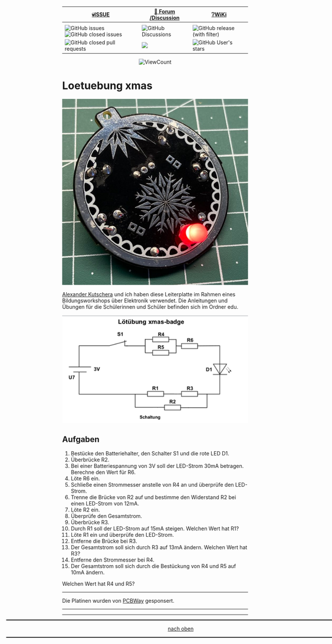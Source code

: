 <a name="oben"></a>

<div align="center">

  |[:skull:ISSUE](https://github.com/frankyhubKiCad-Loetuebung-xmas/issues?q=is%3Aissue)|[:speech_balloon: Forum /Discussion](https://github.com/frankyhub/KiCad-Loetuebung-xmas/discussions)|[:grey_question:WiKi](https://github.com/frankyhub/KiCad-Loetuebung-xmas/wiki)|
|--|--|--|
| | | |
|![GitHub issues](https://img.shields.io/github/issues/frankyhub/KiCad-Loetuebung-xmas)![GitHub closed issues](https://img.shields.io/github/issues-closed/frankyhub/KiCad-Loetuebung-xmas)|![GitHub Discussions](https://img.shields.io/github/discussions/frankyhub/KiCad-Loetuebung-xmas)|![GitHub release (with filter)](https://img.shields.io/github/v/release/frankyhub/KiCad-Loetuebung-xmas)|
|![GitHub closed pull requests](https://img.shields.io/github/issues-pr-closed/finaldie/skull.svg)[](https://github.com/frankyhub/KiCad-Loetuebung-xmas/pulls)|[<img src="https://img.shields.io/github/license/finaldie/skull.svg">](https://github.com/frankyhub/KiCad-Loetuebung-xmas/blob/main/LICENSE.md)| ![GitHub User's stars](https://img.shields.io/github/stars/frankyhub)|
</div>


<p align="center">
    <img alt="ViewCount" src="https://views.whatilearened.today/views/github/frankyhub/github-clone-count-badge.svg">
    <a href='https://github.com/frankyhub/KiCad-Loetuebung-xmas'></a>
</p>


# Loetuebung xmas

![Bild](pic/xmas_f.png)

[Alexander Kutschera](https://github.com/vektorious/ "Alexander Kutschera") und ich haben diese Leiterplatte im Rahmen eines Bildungsworkshops über Elektronik verwendet. Die Anleitungen und Übungen für die Schülerinnen und Schüler befinden sich im Ordner edu. 


![Bild](pic/aufgabe.png)

## Aufgaben

1. Bestücke den Batteriehalter, den Schalter S1 und die rote LED D1.
2. Überbrücke R2.
4. Bei einer Batteriespannung von 3V soll der LED-Strom 30mA betragen. Berechne den Wert für R6.
5. Löte R6 ein.
6. Schließe einen Strommesser anstelle von R4 an und überprüfe den LED-Strom.
7. Trenne die Brücke von R2 auf und bestimme den Widerstand R2 bei einen LED-Strom von 12mA.
8. Löte R2 ein.
9. Überprüfe den Gesamtstrom.
10. Überbrücke R3.
11. Durch R1 soll der LED-Strom auf 15mA steigen. Welchen Wert hat R1?
12. Löte R1 ein und überprüfe den LED-Strom.
13. Entferne die Brücke bei R3.
14. Der Gesamtstrom soll sich durch R3 auf 13mA ändern. Welchen Wert hat R3?
15. Entferne den Strommesser bei R4.
16. Der Gesamtstrom soll sich durch die Bestückung von R4 und R5 auf 10mA ändern.

Welchen Wert hat R4 und R5?

---

Die Platinen wurden von [PCBWay](https://www.pcbway.com/) gesponsert. 

---

<div style="position:absolute; left:2cm; ">   
<ol class="breadcrumb" style="border-top: 2px solid black;border-bottom:2px solid black; height: 45px; width: 900px;"> <p align="center"><a href="#oben">nach oben</a></p></ol>
</div>  

---

